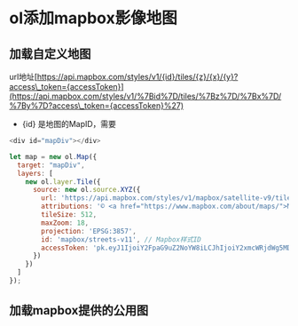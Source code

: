 # ol添加mapbox影像地图

## 加载自定义地图

url地址[https://api.mapbox.com/styles/v1/{id}/tiles/{z}/{x}/{y}?access\_token={accessToken}](https://api.mapbox.com/styles/v1/%7Bid%7D/tiles/%7Bz%7D/%7Bx%7D/%7By%7D?access\_token={accessToken}%27)

* {id} 是地图的MapID，需要

```javascript
<div id="mapDiv"></div>

let map = new ol.Map({
  target: "mapDiv",
  layers: [
    new ol.layer.Tile({ 
      source: new ol.source.XYZ({
        url: 'https://api.mapbox.com/styles/v1/mapbox/satellite-v9/tiles/{z}/{x}/{y}?access_token=pk.eyJ1IjoiY2FpaG9uZ2NoYW8iLCJhIjoiY2xmcTkzZ3oyMWQ3ZjQycXp3dnJ3cnlyZSJ9.xAE7egcnXDHWU2hdbgShpQ',
        attributions: '© <a href="https://www.mapbox.com/about/maps/">Mapbox</a>',
        tileSize: 512,
        maxZoom: 18,
        projection: 'EPSG:3857',
        id: 'mapbox/streets-v11', // Mapbox样式ID
        accessToken: 'pk.eyJ1IjoiY2FpaG9uZ2NoYW8iLCJhIjoiY2xmcWRjdWg5MDdqZjQybzN2Mm1zZHltcyJ9.yJNjKMXDtt2y-dyOnhEUow' // Mapbox访问令牌
      })
    })
  ]
});
```

## 加载mapbox提供的公用图
